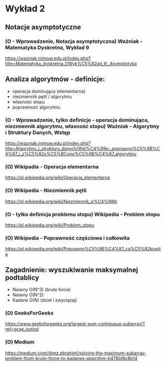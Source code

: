 # Wykład 2

<!--
To co na ćwiczeniach
Materiały wykładowe - opis
Egzamin - termin
 -->

## Notacje asymptotyczne

### (O - Wprowadzenie, Notacja asymptotyczna) Ważniak - Matematyka Dyskretna, Wykład 9
https://wazniak.mimuw.edu.pl/index.php?title=Matematyka_dyskretna_1/Wyk%C5%82ad_9:_Asymptotyka


## Analiza algorytmów - definicje:
- operacja dominująca (elementarna)
- niezmiennik pętli / algorytmu
- własność stopu
- poprawność algorytmu


### (O - Wprowadzenie, tylko definicje - operacja dominująca, niezmiennik algorytmu, własność stopu) Ważniak - Algorytmy i Struktury Danych, Wstęp 
https://wazniak.mimuw.edu.pl/index.php?title=Algorytmy_i_struktury_danych/Wst%C4%99p:_poprawno%C5%9B%C4%87_i_z%C5%82o%C5%BCono%C5%9B%C4%87_algorytmu

### (O) Wikipadia - Operacja elementarna
https://pl.wikipedia.org/wiki/Operacja_elementarna

### (O) Wikipedia - Niezmiennik pętli
https://pl.wikipedia.org/wiki/Niezmiennik_p%C4%99tli

### (O - tylko definicja problemu stopu) Wikipedia - Problem stopu
https://pl.wikipedia.org/wiki/Problem_stopu

### (O) Wikipedia - Poprawność częściowa i całkowita
https://pl.wikipedia.org/wiki/Poprawno%C5%9B%C4%87_ca%C5%82kowita


## Zagadnienie: wyszukiwanie maksymalnej podtablicy
- Naiwny O(N^3) (brute force)
- Naiwny O(N^2)
- Kadane O(N) (dziel i zwyciężaj)

### (O) GeeksForGeeks
https://www.geeksforgeeks.org/largest-sum-contiguous-subarray/?ref=gcse_outind


### (O) Medium
https://medium.com/@mz.ebrahimi/solving-the-maximum-subarray-problem-from-brute-force-to-kadanes-algorithm-b476bf4c8b14


<!-- Algorytm 2. Szukanie sumy -->